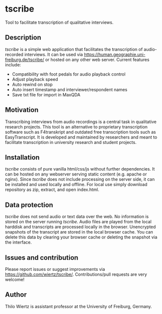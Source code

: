 # tscribe
Tool to facilitate transcription of qualitative interviews.

## Description
_tscribe_ is a simple web application that facilitates the transcription of audio-recorded interviews. It can be used via https://human.geographie.uni-freiburg.de/tscribe/ or hosted on any other web server. Current features include:
* Compatibility with foot pedals for audio playback control
* Adjust playback speed
* Auto rewind on stop
* Auto insert timestamp and interviewer/respondent names
* Save txt file for import in MaxQDA

## Motivation
Transcribing interviews from audio recordings is a central task in qualitative research projects. This tool is an alternative to proprietary transcription software such as F4transkript and outdated free transcription tools such as EasyTranscript. It is developed and maintained by researchers and meant to facilitate transcription in university research and student projects.

## Installation
_tscribe_ consists of pure vanilla html/css/js without further dependencies. It can be hosted on any webserver serving static content (e.g. apache or nginx). Since _tscribe_ does not include processing on the server side, it can be installed and used locally and offline. For local use simply download repository as zip, extract, and open index.html.

## Data protection
_tscribe_ does not send audio or text data over the web. No information is stored on the server running _tscribe_. Audio files are played from the local harddisk and transcripts are processed locally in the browser. Unencrypted snapshots of the transcript are stored in the local browser cache. You can delete this data by clearing your browser cache or deleting the snapshot via the interface. 

## Issues and contribution
Please report issues or suggest improvements via https://github.com/wiertz/tscribe/. Contributions/pull requests are very welcome!

## Author
Thilo Wiertz is assistant professor at the University of Freiburg, Germany.
